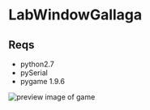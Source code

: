 # LabWindowGallaga

## Reqs
- python2.7
- pySerial
- pygame 1.9.6

![preview image of game](LabWindowGallaga/pic.PNG)

